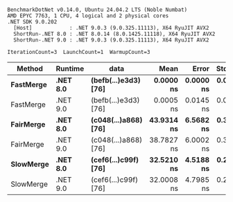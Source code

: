 ```

BenchmarkDotNet v0.14.0, Ubuntu 24.04.2 LTS (Noble Numbat)
AMD EPYC 7763, 1 CPU, 4 logical and 2 physical cores
.NET SDK 9.0.202
  [Host]            : .NET 9.0.3 (9.0.325.11113), X64 RyuJIT AVX2
  ShortRun-.NET 8.0 : .NET 8.0.14 (8.0.1425.11118), X64 RyuJIT AVX2
  ShortRun-.NET 9.0 : .NET 9.0.3 (9.0.325.11113), X64 RyuJIT AVX2

IterationCount=3  LaunchCount=1  WarmupCount=3  

```
| Method    | Runtime  | data                 | Mean       | Error     | StdDev    | Median     | Min        | Max        | Gen0   | Allocated |
|---------- |--------- |--------------------- |-----------:|----------:|----------:|-----------:|-----------:|-----------:|-------:|----------:|
| **FastMerge** | **.NET 8.0** | **(befb(...)e3d3) [76]** |  **0.0000 ns** | **0.0000 ns** | **0.0000 ns** |  **0.0000 ns** |  **0.0000 ns** |  **0.0000 ns** |      **-** |         **-** |
| FastMerge | .NET 9.0 | (befb(...)e3d3) [76] |  0.0005 ns | 0.0145 ns | 0.0008 ns |  0.0000 ns |  0.0000 ns |  0.0014 ns |      - |         - |
| **FairMerge** | **.NET 8.0** | **(c048(...)a868) [76]** | **43.9314 ns** | **6.5682 ns** | **0.3600 ns** | **43.7907 ns** | **43.6630 ns** | **44.3405 ns** | **0.0086** |     **144 B** |
| FairMerge | .NET 9.0 | (c048(...)a868) [76] | 38.7827 ns | 6.0002 ns | 0.3289 ns | 38.8378 ns | 38.4298 ns | 39.0806 ns | 0.0086 |     144 B |
| **SlowMerge** | **.NET 8.0** | **(cef6(...)c99f) [76]** | **32.5210 ns** | **4.5188 ns** | **0.2477 ns** | **32.4320 ns** | **32.3300 ns** | **32.8009 ns** | **0.0048** |      **80 B** |
| SlowMerge | .NET 9.0 | (cef6(...)c99f) [76] | 32.0008 ns | 4.7985 ns | 0.2630 ns | 32.1096 ns | 31.7009 ns | 32.1920 ns | 0.0048 |      80 B |
